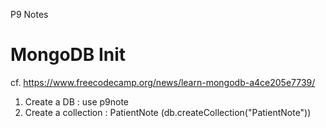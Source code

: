 P9  Notes

# MongoDB Init
cf. https://www.freecodecamp.org/news/learn-mongodb-a4ce205e7739/
1. Create a DB : use p9note
2. Create a collection : PatientNote (db.createCollection("PatientNote"))


